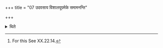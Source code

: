 +++
title = "07 उदवसाय विशालयूपमेके समामनन्ति"

+++

<details><summary>थिते</summary>

7. According to some (ritualists) having pulled out the big sacrificial post[^1] (the Traidhātavīyā-offering should be performed).  

[^1]: For this See XX.22.14. 
</details>
